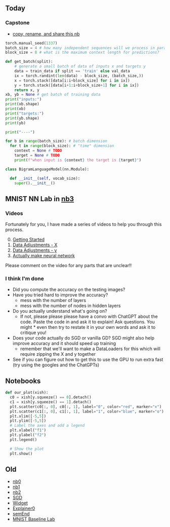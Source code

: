 ## Today

### Capstone
* [copy, rename, and share this nb](https://colab.research.google.com/drive/1VoNTDhRorGa27xtgYq8CyOHpt6lW6RU6?usp=sharing)


```python
torch.manual_seed(1337)
batch_size = 4 # how many independent sequences will we process in parallel?
block_size = 8 # what is the maximum context length for predictions?

def get_batch(split):
    # generate a small batch of data of inputs x and targets y
    data = train_data if split == 'train' else val_data
    ix = torch.randint(len(data) - block_size, (batch_size,))
    x = torch.stack([data[i:i+block_size] for i in ix])
    y = torch.stack([data[i+1:i+block_size+1] for i in ix])
    return x, y
xb, yb = None # get batch of training data
print("inputs:")
print(xb.shape)
print(xb)
print("targets:")
print(yb.shape)
print(yb)

print("----")

for b in range(batch_size): # batch dimension
  for t in range(block_size): # "time" dimension
    context = None # TODO
    target = None # TODO
    print(f"when input is {context} the target is {target}")

class BigramLanguageModel(nn.Module):

  def __init__(self, vocab_size):
    super().__init__()
```

## MNIST NN Lab in [nb3](https://colab.research.google.com)
### Videos
Fortunately for you, I have made a series of videos to help you through this process.

0. [Getting Started](https://www.loom.com/share/d26bb53ad2d447049db79f55c20755a6)
1. [Data Adjustments - X](https://www.loom.com/share/183e3cb95ef246a6b13eb4c729add079)
2. [Data Adjustments - y](https://www.loom.com/share/21f59b3a1b00492dbd55689d89be44c7)
3. [Actually make neural network](https://www.loom.com/share/138697d7e4e84ef5ab8fe99ebbd99011)

Please comment on the video for any parts that are unclear!!

### I think I'm done
* Did you compute the accuracy on the testing images?
* Have you tried hard to improve the accuracy?
    * mess with the number of layers
    * mess with the number of nodes in hidden layers
* Do you actually understand what's going on?
    * If not, please please please have a convo with ChatGPT about the code. Paste the code in and ask it to explain! Ask questions. You might * even then try to restate it in your own words and ask it to critique you!
* Does your code actually do SGD or vanilla GD? SGD might also help improve accuracy and it should speed up training
    * remember that we'll want to make a  DataLoaders for this which will require zipping the X and y together
* See if you can figure out how to get this to use the GPU to run extra fast (try using the googles and the ChatGPTs)
## Notebooks


```python
def our_plot(xish):
  c0 = xish[y.squeeze() == 0].detach()
  c1 = xish[y.squeeze() == 1].detach()
  plt.scatter(c0[:, 0], c0[:, 1], label="0", color="red", marker="x")
  plt.scatter(c1[:, 0], c1[:, 1], label="1", color="blue", marker="o")
  plt.xlim([-5,5])
  plt.ylim([-5,5])
  # Label the axes and add a legend
  plt.xlabel("f1")
  plt.ylabel("f2")
  plt.legend()

  # Show the plot
  plt.show()
```

## Old
* [nb0](https://classroom.github.com/a/DF3J9551)
* [nb1](https://classroom.github.com/a/QpcoqLfc)
* [nb2](https://classroom.github.com/a/sm-T03pF)
* [SGD](https://colab.research.google.com/drive/1GkfznyWpRY9UG2KOd5582CW3GNkNAxTq?usp=sharing)
* [Widget](files/Widget.md)
* [Explainer0](files/Explainer0.md)
* [semEnd](files/semEnd.md)
* [MNIST Baseline Lab](files/MNIST%20Baseline%20Lab.md)
